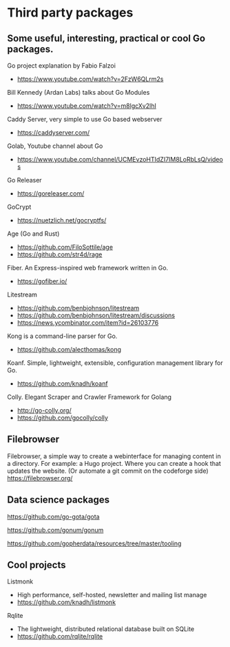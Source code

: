 # Third party packages

## Some useful, interesting, practical or cool Go packages.

Go project explanation by Fabio Falzoi
- https://www.youtube.com/watch?v=2FzW6QLrm2s

Bill Kennedy (Ardan Labs) talks about Go Modules
- https://www.youtube.com/watch?v=m8lgcXv2lhI

Caddy Server, very simple to use Go based webserver
- https://caddyserver.com/

Golab, Youtube channel about Go
- https://www.youtube.com/channel/UCMEvzoHTIdZI7IM8LoRbLsQ/videos

Go Releaser
- https://goreleaser.com/

GoCrypt
- https://nuetzlich.net/gocryptfs/

Age (Go and Rust)
- https://github.com/FiloSottile/age
- https://github.com/str4d/rage

Fiber. An Express-inspired web framework written in Go.
- https://gofiber.io/

Litestream
- https://github.com/benbjohnson/litestream
- https://github.com/benbjohnson/litestream/discussions
- https://news.ycombinator.com/item?id=26103776

Kong is a command-line parser for Go.
- https://github.com/alecthomas/kong

Koanf. Simple, lightweight, extensible, configuration management library for Go. 
- https://github.com/knadh/koanf

Colly. Elegant Scraper and Crawler Framework for Golang 
- http://go-colly.org/
- https://github.com/gocolly/colly

## Filebrowser

Filebrowser, a simple way to create a webinterface for managing content in a directory. For example: a Hugo project. Where you can create a hook that updates the website. (Or automate a git commit on the codeforge side)
https://filebrowser.org/

## Data science packages

https://github.com/go-gota/gota

https://github.com/gonum/gonum

https://github.com/gopherdata/resources/tree/master/tooling

## Cool projects

Listmonk
- High performance, self-hosted, newsletter and mailing list manage
- https://github.com/knadh/listmonk

Rqlite
- The lightweight, distributed relational database built on SQLite
- https://github.com/rqlite/rqlite

